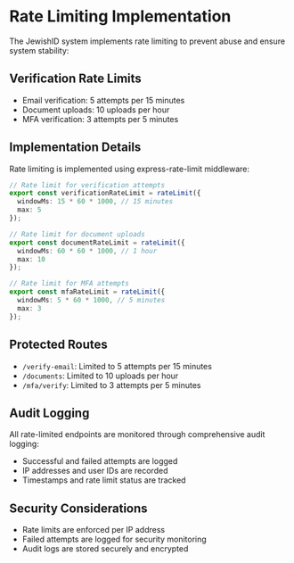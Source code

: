 # Rate Limiting Implementation

The JewishID system implements rate limiting to prevent abuse and ensure system stability:

## Verification Rate Limits
- Email verification: 5 attempts per 15 minutes
- Document uploads: 10 uploads per hour
- MFA verification: 3 attempts per 5 minutes

## Implementation Details
Rate limiting is implemented using express-rate-limit middleware:

```typescript
// Rate limit for verification attempts
export const verificationRateLimit = rateLimit({
  windowMs: 15 * 60 * 1000, // 15 minutes
  max: 5
});

// Rate limit for document uploads
export const documentRateLimit = rateLimit({
  windowMs: 60 * 60 * 1000, // 1 hour
  max: 10
});

// Rate limit for MFA attempts
export const mfaRateLimit = rateLimit({
  windowMs: 5 * 60 * 1000, // 5 minutes
  max: 3
});
```

## Protected Routes
- `/verify-email`: Limited to 5 attempts per 15 minutes
- `/documents`: Limited to 10 uploads per hour
- `/mfa/verify`: Limited to 3 attempts per 5 minutes

## Audit Logging
All rate-limited endpoints are monitored through comprehensive audit logging:
- Successful and failed attempts are logged
- IP addresses and user IDs are recorded
- Timestamps and rate limit status are tracked

## Security Considerations
- Rate limits are enforced per IP address
- Failed attempts are logged for security monitoring
- Audit logs are stored securely and encrypted
